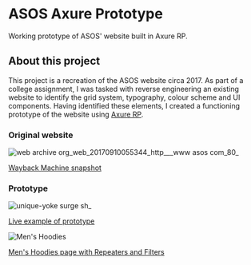 # ASOS Axure Prototype

Working prototype of ASOS' website built in Axure RP.

## About this project

This project is a recreation of the ASOS website circa 2017. As part of a college assignment, I was tasked with reverse engineering an existing website to identify the grid system, typography, colour scheme and UI components. Having identified these elements, I created a functioning prototype of the website using [Axure RP](https://www.axure.com/).

### Original website

![web archive org_web_20170910055344_http___www asos com_80_](https://user-images.githubusercontent.com/30879081/142458787-cd6ad8c9-1df6-4617-9bbc-afaaddefc3ee.png)

[Wayback Machine snapshot](https://web.archive.org/web/20170910055344/http://www.asos.com/)

### Prototype

![unique-yoke surge sh_](https://user-images.githubusercontent.com/30879081/142458794-c17f78c7-ae20-4ece-90ef-622c11b48c2a.png)

[Live example of prototype](http://unique-yoke.surge.sh)

![Men's Hoodies](https://user-images.githubusercontent.com/30879081/142494338-ca95b073-a2f9-4b78-aa04-b32fcc917e6c.png)

[Men's Hoodies page with Repeaters and Filters](http://unique-yoke.surge.sh/men_s_hoodies.html)
